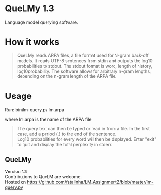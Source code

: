 QueLMy 1.3
==========

Language model querying software.

How it works
============
> QueLMy reads ARPA files, a file format used for N-gram back-off models.
> It reads UTF-8 sentences from stdin and outputs the log10 probabilities to stdout.
> The stdout format is word, length of history, log10probability.
> The software allows for arbitrary n-gram lengths, depending on the n-gram length of the ARPA file.

Usage
=====
Run: 
    bin/lm-query.py lm.arpa

where lm.arpa is the name of the ARPA file.

> The query text can then be typed or read in from a file. 
> In the first case, add a period (.) to the end of the sentence.  
> Log10 probabilities for every word will then be displayed.
> Enter "exit" to quit and display the total perplexity in stderr.


QueLMy
------
Version 1.3  
Contributions to QueLM are welcome.  
Hosted on https://github.com/fatalinha/LM_Assignment2/blob/master/lm-query.py
